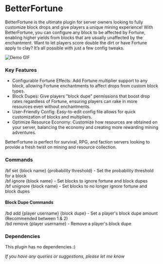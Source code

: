 # BetterFortune
BetterFortune is the ultimate plugin for server owners looking to fully customize block drops and give players a unique mining experience! With BetterFortune, you can configure any block to be affected by Fortune, enabling higher yields from blocks that are usually unaffected by the enchantment. Want to let players score double the dirt or have Fortune apply to clay? It’s all possible with just a few config tweaks.

![Demo GIF](./resources/demo.gif)

### Key Features  
 - Configurable Fortune Effects: Add Fortune multiplier support to any block, allowing Fortune enchantments to affect drops from custom block types.  
 - Block Dupes: Give players "block dupe" permissions that boost drop rates regardless of Fortune, ensuring players can rake in more resources even without enchantments.
 - User-Friendly Config: Easy-to-edit config file allows for quick customization of blocks and multipliers.
 - Optimize Resource Economy: Customize how resources are obtained on your server, balancing the economy and creating more rewarding mining adventures.

BetterFortune is perfect for survival, RPG, and faction servers looking to provide a fresh twist on mining and resource collection.

### Commands
/bf set {block name} {probability threshold} - Set the probability threshold for a block  
/bf ignore {block name} - Set blocks to ignore fortune and block dupes  
/bf unignore {block name} - Set blocks to no longer ignore fortune and block dupes  

#### Block Dupe Commands
/bd add {player username} {block dupe} - Set a player's block dupe amount (Recommended between 1 & 2)  
/bd remove {player username} - Remove a player's block dupe  

### Dependencies
This plugin has no dependencies :)  

*If you have any queries or suggestions, please let me know*